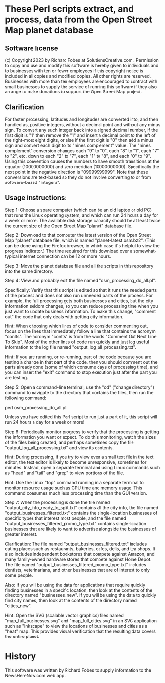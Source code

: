 These Perl scripts extract, and process, data from the Open Street Map planet database
====================

Software license
----------------

(c) Copyright 2023 by Richard Fobes at SolutionsCreative.com .  Permission to copy and use and modify this software is hereby given to individuals and to businesses with ten or fewer employees if this copyright notice is included in all copies and modified copies.  All other rights are reserved.  Businesses with more than ten employees are encouraged to contract with small businesses to supply the service of running this software if they also arrange to make donations to support the Open Street Map project.

Clarification
-------------

For faster processing, latitudes and longitudes are converted into, and then handled as, positive integers, without a decimal point and without any minus sign.  To convert any such integer back into a signed decimal number, if the first digit is "1" then remove the "1" and insert a decimal point to the left of the right-most eight digits, or else if the first digit is "0" then add a minus sign and convert each digit to its "nines complement" value.  The "nines complement" conversion changes each "9" to "0", each "8" to "1", each "7" to "2", etc. down to each "2" to "7", each "1" to "8", and each "0" to "9".  Using this convention causes the numbers to have smooth transitions at the equator (10000000000) and zero meridian (10000000000).  Specifically the next point in the negative direction is "09999999999".  Note that these conversions are text-based so they do not involve converting to or from software-based "integers".

Usage instructions:
----------------

Step 1:  Choose a spare computer (which can be an old laptop or old PC) that runs the Linux operating system, and which can run 24 hours a day for a week or more.  The available disk storage capacity should be at least twice the current size of the Open Street Map "planet" database file.

Step 2:  Download to that computer the latest version of the Open Street Map "planet" database file, which is named "planet-latest.osm.bz2".  (This can be done using the Firefox browser, in which case it's helpful to view the progress indicator.)  The time required for this download over a somewhat-typical internet connection can be 12 or more hours.

Step 3:  Move the planet database file and all the scripts in this repository into the same directory.

Step 4: View and probably edit the file named "osm_processing_do_all.pl".

Specifically:  Verify that this script is edited so that it runs the needed parts of the process and does not also run unneeded parts of the process.  For example, the full processing gets both businesses and cities, but the city information seldom changes, so you can reduce processing time when you just want to update business information.  To make this change, "comment out" the code that only deals with getting city information.

Hint:  When choosing which lines of code to consider commenting out, focus on the lines that immediately follow a line that contains the acronym "conlts".  The acronym "conlts" is from the words "Comment Out Next Line To Skip".  Most of the other lines of code run quickly and just log useful information to the log file named "output_log_all_processing.txt".

Hint:  If you are running, or re-running, part of the code because you are testing a change in that part of the code, then you should comment out the parts already done (some of which consume days of processing time), and you can insert the "exit" command to stop execution just after the part you are testing.

Step 5: Open a command-line terminal, use the "cd" ("change directory") command to navigate to the directory that contains the files, then run the following command:

perl osm_processing_do_all.pl

Unless you have edited this Perl script to run just a part of it, this script will run 24 hours a day for a week or more!

Step 6: Periodically monitor progress to verify that the processing is getting the information you want or expect.  To do this monitoring, watch the sizes of the files being created, and perhaps sometimes copy the file "output_log_all_processing.txt" and view its contents.

Hint:  During processing, if you try to view even a small text file in the text editor, the text editor is likely to become unresponsive, sometimes for minutes.  Instead, open a separate terminal and using Linux commands such as "head" and "tail" and "grep" to view portions of the file.

Hint:  Use the Linux "top" command running in a separate terminal to monitor resource usage such as CPU time and memory usage.  This command consumes much less processing time than the GUI version.

Step 7:  When the processing is done the file named "output_city_info_ready_to_split.txt" contains all the city info, the file named "output_businesses_filtered.txt" contains the single-location businesses of specific types that interest most people, and the file named "output_businesses_filtered_promo_type.txt" contains single-location businesses that are likely to want to advertise alongside the businesses of greater interest.

Clarification:  The file named "output_businesses_filtered.txt" includes eating places such as restaurants, bakeries, cafes, delis, and tea shops.  It also includes independent bookstores that compete against Amazon, and many family-owned hardware stores that compete against Home Depot.  The file named "output_businesses_filtered_promo_type.txt" includes dentists, veterinarians, and other businesses that are of interest to only some people.

Also:  If you will be using the data for applications that require quickly finding businesses in a specific location, then look at the contents of the directory named "businesses_new".  If you will be using the data to quickly find city names, then look at the contents of the directory named "cities_new".

Hint:  Open the SVG (scalable vector graphics) files named "map_full_businesses.svg" and "map_full_cities.svg" in an SVG application such as "Inkscape" to view the locations of businesses and cities as a "heat" map.  This provides visual verification that the resulting data covers the entire planet.

History
=======

This software was written by Richard Fobes to supply information to the NewsHereNow.com web app.

